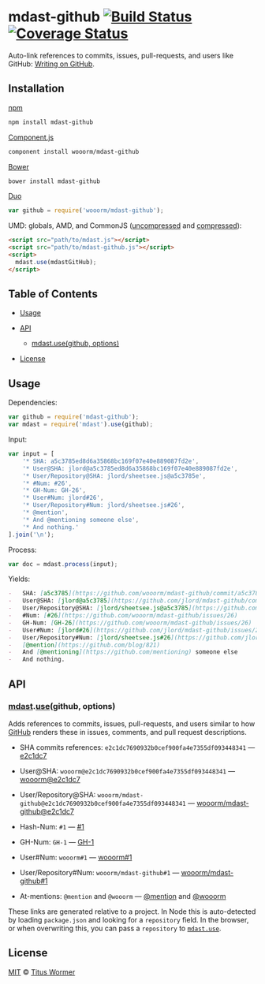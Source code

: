 # mdast-github [![Build Status](https://img.shields.io/travis/wooorm/mdast-github.svg)](https://travis-ci.org/wooorm/mdast-github) [![Coverage Status](https://img.shields.io/codecov/c/github/wooorm/mdast-github.svg)](https://codecov.io/github/wooorm/mdast-github)

Auto-link references to commits, issues, pull-requests, and users like GitHub: [Writing on GitHub](https://help.github.com/articles/writing-on-github/#references).

## Installation

[npm](https://docs.npmjs.com/cli/install)

```bash
npm install mdast-github
```

[Component.js](https://github.com/componentjs/component)

```bash
component install wooorm/mdast-github
```

[Bower](http://bower.io/#install-packages)

```bash
bower install mdast-github
```

[Duo](http://duojs.org/#getting-started)

```javascript
var github = require('wooorm/mdast-github');
```

UMD: globals, AMD, and CommonJS ([uncompressed](mdast-github.js) and [compressed](mdast-github.min.js)):

```html
<script src="path/to/mdast.js"></script>
<script src="path/to/mdast-github.js"></script>
<script>
  mdast.use(mdastGitHub);
</script>
```

## Table of Contents

*   [Usage](#usage)

*   [API](#api)

    *   [mdast.use(github, options)](#mdastusegithub-options)

*   [License](#license)

## Usage

Dependencies:

```javascript
var github = require('mdast-github');
var mdast = require('mdast').use(github);
```

Input:

```javascript
var input = [
    '* SHA: a5c3785ed8d6a35868bc169f07e40e889087fd2e',
    '* User@SHA: jlord@a5c3785ed8d6a35868bc169f07e40e889087fd2e',
    '* User/Repository@SHA: jlord/sheetsee.js@a5c3785e',
    '* #Num: #26',
    '* GH-Num: GH-26',
    '* User#Num: jlord#26',
    '* User/Repository#Num: jlord/sheetsee.js#26',
    '* @mention',
    '* And @mentioning someone else',
    '* And nothing.'
].join('\n');
```

Process:

```javascript
var doc = mdast.process(input);
```

Yields:

```markdown
-   SHA: [a5c3785](https://github.com/wooorm/mdast-github/commit/a5c3785ed8d6a35868bc169f07e40e889087fd2e)
-   User@SHA: [jlord@a5c3785](https://github.com/jlord/mdast-github/commit/a5c3785ed8d6a35868bc169f07e40e889087fd2e)
-   User/Repository@SHA: [jlord/sheetsee.js@a5c3785](https://github.com/jlord/sheetsee.js/commit/a5c3785e)
-   #Num: [#26](https://github.com/wooorm/mdast-github/issues/26)
-   GH-Num: [GH-26](https://github.com/wooorm/mdast-github/issues/26)
-   User#Num: [jlord#26](https://github.com/jlord/mdast-github/issues/26)
-   User/Repository#Num: [jlord/sheetsee.js#26](https://github.com/jlord/sheetsee.js/issues/26)
-   [@mention](https://github.com/blog/821)
-   And [@mentioning](https://github.com/mentioning) someone else
-   And nothing.
```

## API

### [mdast](https://github.com/wooorm/mdast#api).[use](https://github.com/wooorm/mdast#mdastuseplugin-options)(github, options)

Adds references to commits, issues, pull-requests, and users similar to how
[GitHub](https://help.github.com/articles/writing-on-github/#references)
renders these in issues, comments, and pull request descriptions.

*   SHA commits references: `e2c1dc7690932b0cef900fa4e7355df093448341`
    — [e2c1dc7](https://github.com/wooorm/mdast-github/commit/e2c1dc7690932b0cef900fa4e7355df093448341)

*   User@SHA: `wooorm@e2c1dc7690932b0cef900fa4e7355df093448341`
    — [wooorm@e2c1dc7](https://github.com/wooorm/mdast-github/commit/e2c1dc7690932b0cef900fa4e7355df093448341)

*   User/Repository@SHA:
    `wooorm/mdast-github@e2c1dc7690932b0cef900fa4e7355df093448341`
    — [wooorm/mdast-github@e2c1dc7](https://github.com/wooorm/mdast-github/commit/e2c1dc7690932b0cef900fa4e7355df093448341)

*   Hash-Num: `#1`
    — [#1](https://github.com/wooorm/mdast-github/issues/1)

*   GH-Num: `GH-1`
    — [GH-1](https://github.com/wooorm/mdast-github/issues/1)

*   User#Num: `wooorm#1`
    — [wooorm#1](https://github.com/wooorm/mdast-github/issues/1)

*   User/Repository#Num: `wooorm/mdast-github#1`
    — [wooorm/mdast-github#1](https://github.com/wooorm/mdast-github/issues/1)

*   At-mentions: `@mention` and `@wooorm`
    — [@mention](https://github.com/blog/821) and [@wooorm](https://github.com/wooorm)

These links are generated relative to a project. In Node this is auto-detected
by loading `package.json` and looking for a `repository` field.
In the browser, or when overwriting this, you can pass a `repository` to
[`mdast.use`](https://github.com/wooorm/mdast#mdastuseplugin-options).

## License

[MIT](LICENSE) © [Titus Wormer](http://wooorm.com)

